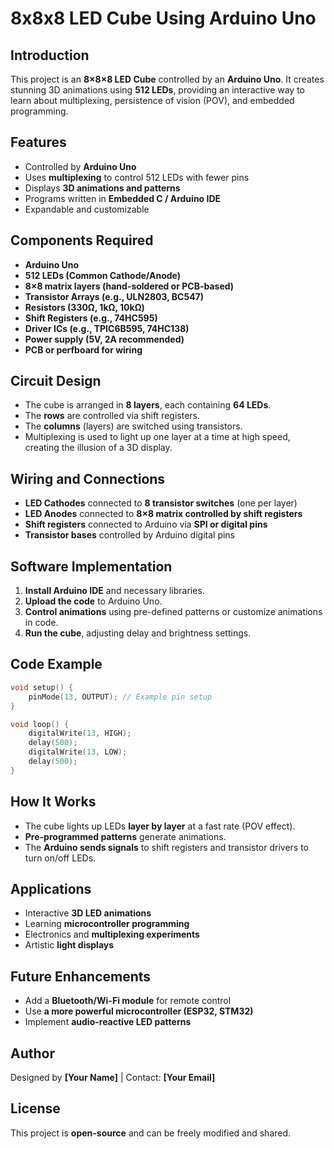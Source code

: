 # 8x8x8 LED Cube Using Arduino Uno

## Introduction
This project is an **8×8×8 LED Cube** controlled by an **Arduino Uno**. It creates stunning 3D animations using **512 LEDs**, providing an interactive way to learn about multiplexing, persistence of vision (POV), and embedded programming.

## Features
- Controlled by **Arduino Uno**
- Uses **multiplexing** to control 512 LEDs with fewer pins
- Displays **3D animations and patterns**
- Programs written in **Embedded C / Arduino IDE**
- Expandable and customizable

## Components Required
- **Arduino Uno**
- **512 LEDs (Common Cathode/Anode)**
- **8×8 matrix layers (hand-soldered or PCB-based)**
- **Transistor Arrays (e.g., ULN2803, BC547)**
- **Resistors (330Ω, 1kΩ, 10kΩ)**
- **Shift Registers (e.g., 74HC595)**
- **Driver ICs (e.g., TPIC6B595, 74HC138)**
- **Power supply (5V, 2A recommended)**
- **PCB or perfboard for wiring**

## Circuit Design
- The cube is arranged in **8 layers**, each containing **64 LEDs**.
- The **rows** are controlled via shift registers.
- The **columns** (layers) are switched using transistors.
- Multiplexing is used to light up one layer at a time at high speed, creating the illusion of a 3D display.

## Wiring and Connections
- **LED Cathodes** connected to **8 transistor switches** (one per layer)
- **LED Anodes** connected to **8×8 matrix controlled by shift registers**
- **Shift registers** connected to Arduino via **SPI or digital pins**
- **Transistor bases** controlled by Arduino digital pins

## Software Implementation
1. **Install Arduino IDE** and necessary libraries.
2. **Upload the code** to Arduino Uno.
3. **Control animations** using pre-defined patterns or customize animations in code.
4. **Run the cube**, adjusting delay and brightness settings.

## Code Example
```cpp
void setup() {
    pinMode(13, OUTPUT); // Example pin setup
}

void loop() {
    digitalWrite(13, HIGH);
    delay(500);
    digitalWrite(13, LOW);
    delay(500);
}
```

## How It Works
- The cube lights up LEDs **layer by layer** at a fast rate (POV effect).
- **Pre-programmed patterns** generate animations.
- The **Arduino sends signals** to shift registers and transistor drivers to turn on/off LEDs.

## Applications
- Interactive **3D LED animations**
- Learning **microcontroller programming**
- Electronics and **multiplexing experiments**
- Artistic **light displays**

## Future Enhancements
- Add a **Bluetooth/Wi-Fi module** for remote control
- Use **a more powerful microcontroller (ESP32, STM32)**
- Implement **audio-reactive LED patterns**

## Author
Designed by **[Your Name]** | Contact: **[Your Email]**

## License
This project is **open-source** and can be freely modified and shared.


